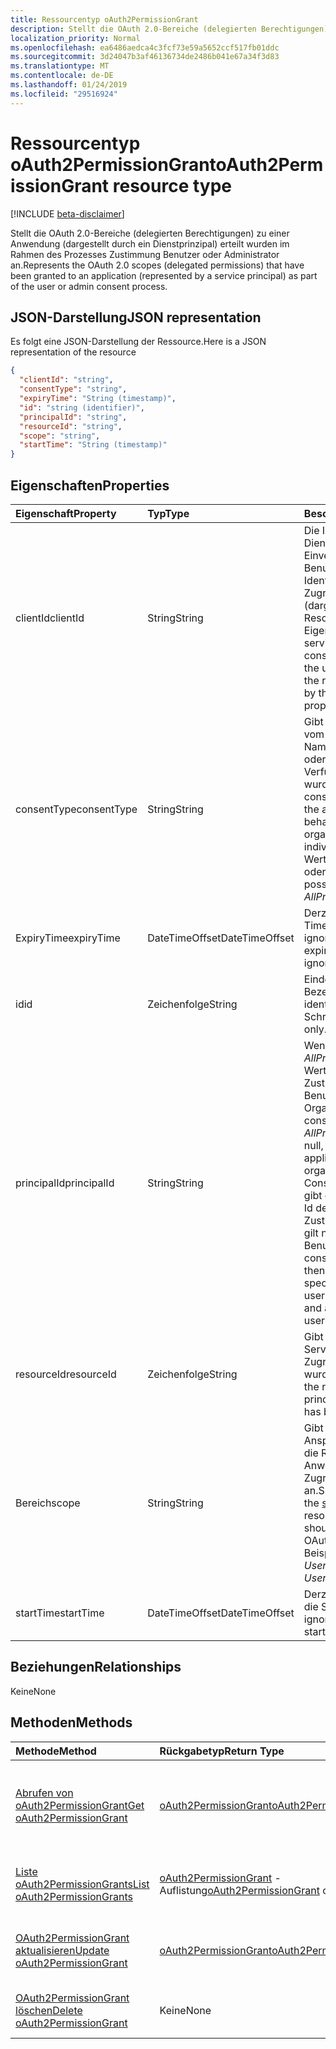 ```yaml
---
title: Ressourcentyp oAuth2PermissionGrant
description: Stellt die OAuth 2.0-Bereiche (delegierten Berechtigungen) zu einer Anwendung (dargestellt durch ein Dienstprinzipal) erteilt wurden im Rahmen des Prozesses Zustimmung Benutzer oder Administrator an.
localization_priority: Normal
ms.openlocfilehash: ea6486aedca4c3fcf73e59a5652ccf517fb01ddc
ms.sourcegitcommit: 3d24047b3af46136734de2486b041e67a34f3d83
ms.translationtype: MT
ms.contentlocale: de-DE
ms.lasthandoff: 01/24/2019
ms.locfileid: "29516924"
---
```

# <a name="oauth2permissiongrant-resource-type"></a><span data-ttu-id="2d296-103">Ressourcentyp oAuth2PermissionGrant</span><span class="sxs-lookup"><span data-stu-id="2d296-103">oAuth2PermissionGrant resource type</span></span>

[!INCLUDE [beta-disclaimer](../../includes/beta-disclaimer.md)]

<span data-ttu-id="2d296-104">Stellt die OAuth 2.0-Bereiche (delegierten Berechtigungen) zu einer Anwendung (dargestellt durch ein Dienstprinzipal) erteilt wurden im Rahmen des Prozesses Zustimmung Benutzer oder Administrator an.</span><span class="sxs-lookup"><span data-stu-id="2d296-104">Represents the OAuth 2.0 scopes (delegated permissions) that have been granted to an application (represented by a service principal) as part of the user or admin consent process.</span></span>

## <a name="json-representation"></a><span data-ttu-id="2d296-105">JSON-Darstellung</span><span class="sxs-lookup"><span data-stu-id="2d296-105">JSON representation</span></span>

<span data-ttu-id="2d296-106">Es folgt eine JSON-Darstellung der Ressource.</span><span class="sxs-lookup"><span data-stu-id="2d296-106">Here is a JSON representation of the resource</span></span>

<!-- {
  "blockType": "resource",
  "optionalProperties": [

  ],
  "@odata.type": "microsoft.graph.oAuth2Permissiongrant"
}-->

```json
{
  "clientId": "string",
  "consentType": "string",
  "expiryTime": "String (timestamp)",
  "id": "string (identifier)",
  "principalId": "string",
  "resourceId": "string",
  "scope": "string",
  "startTime": "String (timestamp)"
}

```
## <a name="properties"></a><span data-ttu-id="2d296-107">Eigenschaften</span><span class="sxs-lookup"><span data-stu-id="2d296-107">Properties</span></span>
| <span data-ttu-id="2d296-108">Eigenschaft</span><span class="sxs-lookup"><span data-stu-id="2d296-108">Property</span></span>     | <span data-ttu-id="2d296-109">Typ</span><span class="sxs-lookup"><span data-stu-id="2d296-109">Type</span></span>   |<span data-ttu-id="2d296-110">Beschreibung</span><span class="sxs-lookup"><span data-stu-id="2d296-110">Description</span></span>|
|:---------------|:--------|:----------|
|<span data-ttu-id="2d296-111">clientId</span><span class="sxs-lookup"><span data-stu-id="2d296-111">clientId</span></span>|<span data-ttu-id="2d296-112">String</span><span class="sxs-lookup"><span data-stu-id="2d296-112">String</span></span>| <span data-ttu-id="2d296-113">Die Id des Prinzipals Dienst gewährt Ihr Einverständnis der Benutzer Identitätswechsel für den Zugriff auf die Ressource (dargestellt durch die ResourceId-Eigenschaft).</span><span class="sxs-lookup"><span data-stu-id="2d296-113">The id of the service principal granted consent to impersonate the user when accessing the resource (represented by the resourceId property).</span></span> |
|<span data-ttu-id="2d296-114">consentType</span><span class="sxs-lookup"><span data-stu-id="2d296-114">consentType</span></span>|<span data-ttu-id="2d296-115">String</span><span class="sxs-lookup"><span data-stu-id="2d296-115">String</span></span>| <span data-ttu-id="2d296-116">Gibt an, ob Zustimmung vom Administrator (im Namen der Organisation) oder von einer Person zur Verfügung gestellt wurde.</span><span class="sxs-lookup"><span data-stu-id="2d296-116">Indicates if consent was provided by the administrator (on behalf of the organization) or by an individual.</span></span> <span data-ttu-id="2d296-117">Mögliche Werte sind „AllPrincipals“ oder „Principal“.</span><span class="sxs-lookup"><span data-stu-id="2d296-117">The possible values are *AllPrincipals* or *Principal*.</span></span> |
|<span data-ttu-id="2d296-118">ExpiryTime</span><span class="sxs-lookup"><span data-stu-id="2d296-118">expiryTime</span></span>|<span data-ttu-id="2d296-119">DateTimeOffset</span><span class="sxs-lookup"><span data-stu-id="2d296-119">DateTimeOffset</span></span>| <span data-ttu-id="2d296-120">Derzeit ist der Ablauf Time-Wert ignoriert.</span><span class="sxs-lookup"><span data-stu-id="2d296-120">Currently, the expiry time value is ignored.</span></span> |
|<span data-ttu-id="2d296-121">id</span><span class="sxs-lookup"><span data-stu-id="2d296-121">id</span></span>|<span data-ttu-id="2d296-122">Zeichenfolge</span><span class="sxs-lookup"><span data-stu-id="2d296-122">String</span></span>| <span data-ttu-id="2d296-123">Eindeutiger Bezeichner</span><span class="sxs-lookup"><span data-stu-id="2d296-123">Unique identifier.</span></span> <span data-ttu-id="2d296-124">Schreibgeschützt.</span><span class="sxs-lookup"><span data-stu-id="2d296-124">Read-only.</span></span>|
|<span data-ttu-id="2d296-125">principalId</span><span class="sxs-lookup"><span data-stu-id="2d296-125">principalId</span></span>|<span data-ttu-id="2d296-126">String</span><span class="sxs-lookup"><span data-stu-id="2d296-126">String</span></span>| <span data-ttu-id="2d296-127">Wenn ConsentType *AllPrincipals* ist dieser Wert ist null, und die Zustimmung gilt für alle Benutzer in der Organisation.</span><span class="sxs-lookup"><span data-stu-id="2d296-127">If consentType is *AllPrincipals* this value is null, and the consent applies to all users in the organization.</span></span> <span data-ttu-id="2d296-128">Wenn ConsentType *Prinzipal*ist, gibt diese Eigenschaft die Id des Benutzers, der Zustimmung erteilt und gilt nur für diesen Benutzer an.</span><span class="sxs-lookup"><span data-stu-id="2d296-128">If consentType is *Principal*, then this property specifies the id of the user that granted consent and applies only for that user.</span></span> |
|<span data-ttu-id="2d296-129">resourceId</span><span class="sxs-lookup"><span data-stu-id="2d296-129">resourceId</span></span>|<span data-ttu-id="2d296-130">Zeichenfolge</span><span class="sxs-lookup"><span data-stu-id="2d296-130">String</span></span>| <span data-ttu-id="2d296-131">Gibt die Id des Prinzipals Service Resource, der Zugriff gewährt wurde.</span><span class="sxs-lookup"><span data-stu-id="2d296-131">Specifies the id of the resource service principal to which access has been granted.</span></span> |
|<span data-ttu-id="2d296-132">Bereich</span><span class="sxs-lookup"><span data-stu-id="2d296-132">scope</span></span>|<span data-ttu-id="2d296-133">String</span><span class="sxs-lookup"><span data-stu-id="2d296-133">String</span></span>| <span data-ttu-id="2d296-134">Gibt den Wert des Anspruchs [Bereich](/graph/permissions-reference) , der die Ressource Anwendung erwarten im Zugriffstoken OAuth 2.0 an.</span><span class="sxs-lookup"><span data-stu-id="2d296-134">Specifies the value of the [scope](/graph/permissions-reference) claim that the resource application should expect in the OAuth 2.0 access token.</span></span> <span data-ttu-id="2d296-135">Beispielsweise *User.Read*</span><span class="sxs-lookup"><span data-stu-id="2d296-135">For example, *User.Read*</span></span> |
|<span data-ttu-id="2d296-136">startTime</span><span class="sxs-lookup"><span data-stu-id="2d296-136">startTime</span></span>|<span data-ttu-id="2d296-137">DateTimeOffset</span><span class="sxs-lookup"><span data-stu-id="2d296-137">DateTimeOffset</span></span>| <span data-ttu-id="2d296-138">Derzeit wird der Wert für die Startzeit ignoriert.</span><span class="sxs-lookup"><span data-stu-id="2d296-138">Currently, the start time value is ignored.</span></span> |

## <a name="relationships"></a><span data-ttu-id="2d296-139">Beziehungen</span><span class="sxs-lookup"><span data-stu-id="2d296-139">Relationships</span></span>
<span data-ttu-id="2d296-140">Keine</span><span class="sxs-lookup"><span data-stu-id="2d296-140">None</span></span>


## <a name="methods"></a><span data-ttu-id="2d296-141">Methoden</span><span class="sxs-lookup"><span data-stu-id="2d296-141">Methods</span></span>

| <span data-ttu-id="2d296-142">Methode</span><span class="sxs-lookup"><span data-stu-id="2d296-142">Method</span></span>           | <span data-ttu-id="2d296-143">Rückgabetyp</span><span class="sxs-lookup"><span data-stu-id="2d296-143">Return Type</span></span>    |<span data-ttu-id="2d296-144">Beschreibung</span><span class="sxs-lookup"><span data-stu-id="2d296-144">Description</span></span>|
|:---------------|:--------|:----------|
|[<span data-ttu-id="2d296-145">Abrufen von oAuth2PermissionGrant</span><span class="sxs-lookup"><span data-stu-id="2d296-145">Get oAuth2PermissionGrant</span></span>](../api/oauth2permissiongrant-get.md) | [<span data-ttu-id="2d296-146">oAuth2PermissionGrant</span><span class="sxs-lookup"><span data-stu-id="2d296-146">oAuth2PermissionGrant</span></span>](oauth2permissiongrant.md) |<span data-ttu-id="2d296-147">Lesen Sie Eigenschaften und Beziehungen des oAuth2PermissionGrant-Objekts.</span><span class="sxs-lookup"><span data-stu-id="2d296-147">Read properties and relationships of oAuth2PermissionGrant object.</span></span>|
|[<span data-ttu-id="2d296-148">Liste oAuth2PermissionGrants</span><span class="sxs-lookup"><span data-stu-id="2d296-148">List oAuth2PermissionGrants</span></span>](../api/oauth2permissiongrant-list.md) | <span data-ttu-id="2d296-149">[oAuth2PermissionGrant](oauth2permissiongrant.md) -Auflistung</span><span class="sxs-lookup"><span data-stu-id="2d296-149">[oAuth2PermissionGrant](oauth2permissiongrant.md) collection</span></span> | <span data-ttu-id="2d296-150">Abrufen einer Liste von oauth2PermissionGrant-Objekten.</span><span class="sxs-lookup"><span data-stu-id="2d296-150">Retrieve a list of oauth2PermissionGrant objects.</span></span> |
|[<span data-ttu-id="2d296-151">OAuth2PermissionGrant aktualisieren</span><span class="sxs-lookup"><span data-stu-id="2d296-151">Update oAuth2PermissionGrant</span></span>](../api/oauth2permissiongrant-update.md) | [<span data-ttu-id="2d296-152">oAuth2PermissionGrant</span><span class="sxs-lookup"><span data-stu-id="2d296-152">oAuth2PermissionGrant</span></span>](oauth2permissiongrant.md) |<span data-ttu-id="2d296-153">OAuth2PermissionGrant-Objekt zu aktualisieren.</span><span class="sxs-lookup"><span data-stu-id="2d296-153">Update oAuth2PermissionGrant object.</span></span> |
|[<span data-ttu-id="2d296-154">OAuth2PermissionGrant löschen</span><span class="sxs-lookup"><span data-stu-id="2d296-154">Delete oAuth2PermissionGrant</span></span>](../api/oauth2permissiongrant-delete.md) | <span data-ttu-id="2d296-155">Keine</span><span class="sxs-lookup"><span data-stu-id="2d296-155">None</span></span> |<span data-ttu-id="2d296-156">OAuth2PermissionGrant-Objekt zu löschen.</span><span class="sxs-lookup"><span data-stu-id="2d296-156">Delete oAuth2PermissionGrant object.</span></span> |

<!-- uuid: 8fcb5dbc-d5aa-4681-8e31-b001d5168d79
2015-10-25 14:57:30 UTC -->
<!--
{
  "type": "#page.annotation",
  "description": "oAuth2PermissionGrant resource",
  "keywords": "",
  "section": "documentation",
  "tocPath": "",
  "suppressions": [
    "Error: /api-reference/beta/resources/oauth2permissiongrant.md:\r\n      Exception processing links.\r\n    System.ArgumentException: Link Definition was null. Link text: !INCLUDE [beta-disclaimer](../../includes/beta-disclaimer.md)\r\n      at ApiDoctor.Validation.DocFile.get_LinkDestinations()\r\n      at ApiDoctor.Validation.DocSet.ValidateLinks(Boolean includeWarnings, String[] relativePathForFiles, IssueLogger issues, Boolean requireFilenameCaseMatch, Boolean printOrphanedFiles)"
  ]
}
-->
